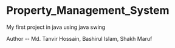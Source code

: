 # Property_Management_System
My first project in java using java swing 

Author -- Md. Tanvir Hossain, Bashirul Islam, Shakh Maruf

